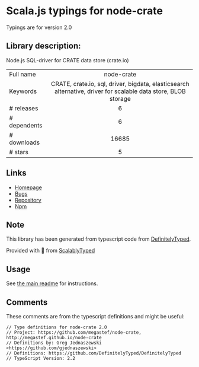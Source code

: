 
# Scala.js typings for node-crate

Typings are for version 2.0

## Library description:
Node.js SQL-driver for CRATE data store (crate.io)

|                    |                 |
| ------------------ | :-------------: |
| Full name          | node-crate |
| Keywords           | CRATE, crate.io, sql, driver, bigdata, elasticsearch alternative, driver for scalable data store, BLOB storage |
| # releases         | 6 |
| # dependents       | 6 |
| # downloads        | 16685 |
| # stars            | 5 |

## Links
- [Homepage](http://megastef.github.io/node-crate/)
- [Bugs](https://github.com/megastef/node-crate/issues)
- [Repository](https://github.com/megastef/node-crate)
- [Npm](https://www.npmjs.com/package/node-crate)
    


## Note
This library has been generated from typescript code from [DefinitelyTyped](https://definitelytyped.org).

Provided with :purple_heart: from [ScalablyTyped](https://github.com/oyvindberg/ScalablyTyped)

## Usage
See [the main readme](../../readme.md) for instructions.

## Comments

These comments are from the typescript definitions and might be useful:
```
// Type definitions for node-crate 2.0
// Project: https://github.com/megastef/node-crate, http://megastef.github.io/node-crate
// Definitions by: Greg Jednaszewski <https://github.com/gjednaszewski>
// Definitions: https://github.com/DefinitelyTyped/DefinitelyTyped
// TypeScript Version: 2.2

```

